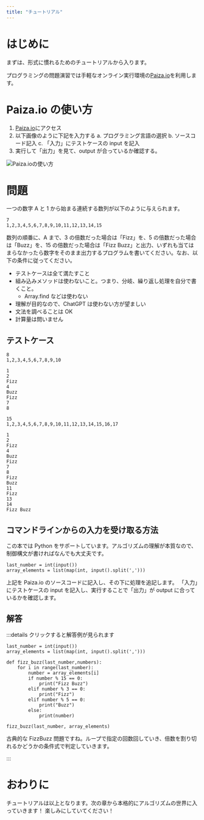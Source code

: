 ```yaml
---
title: "チュートリアル"
---
```


# はじめに

まずは、形式に慣れるためのチュートリアルから入ります。

プログラミングの問題演習では手軽なオンライン実行環境の[Paiza.io](https://paiza.io/ja/projects/new)を利用します。

# Paiza.io の使い方

1. [Paiza.io](https://paiza.io/ja/projects/new)にアクセス
2. 以下画像のように下記を入力する
   a. プログラミング言語の選択
   b. ソースコード記入
   c. 「入力」にテストケースの input を記入
3. 実行して「出力」を見て、output が合っているか確認する。

![Paiza.ioの使い方](https://storage.googleapis.com/zenn-user-upload/d2b59c27fc6d-20240219.png)

# 問題

一つの数字 A と 1 から始まる連続する数列が以下のように与えられます。

```sh:input
7
1,2,3,4,5,6,7,8,9,10,11,12,13,14,15
```

数列の順番に、A まで、3 の倍数だった場合は「Fizz」を、5 の倍数だった場合は「Buzz」を、15 の倍数だった場合は「Fizz Buzz」と出力、いずれも当てはまらなかったら数字をそのまま出力するプログラムを書いてください。なお、以下の条件に従ってください。

- テストケースは全て満たすこと
- 組み込みメソッドは使わないこと。つまり、分岐、繰り返し処理を自分で書くこと。
  - Array.find などは使わない
- 理解が目的なので、ChatGPT は使わない方が望ましい
- 文法を調べることは OK
- 計算量は問いません

## テストケース

```sh:input1
8
1,2,3,4,5,6,7,8,9,10
```

```sh:output1
1
2
Fizz
4
Buzz
Fizz
7
8
```

```sh:input2
15
1,2,3,4,5,6,7,8,9,10,11,12,13,14,15,16,17
```

```sh:output2
1
2
Fizz
4
Buzz
Fizz
7
8
Fizz
Buzz
11
Fizz
13
14
Fizz Buzz
```

## コマンドラインからの入力を受け取る方法

この本では Python をサポートしています。アルゴリズムの理解が本質なので、制御構文が書ければなんでも大丈夫です。

```py:python
last_number = int(input())
array_elements = list(map(int, input().split(',')))
```

上記を Paiza.io のソースコードに記入し、その下に処理を追記します。
「入力」にテストケースの input を記入し、実行することで「出力」が output に合っているかを確認します。

## 解答

:::details クリックすると解答例が見られます

```py:python
last_number = int(input())
array_elements = list(map(int, input().split(',')))

def fizz_buzz(last_number,numbers):
    for i in range(last_number):
        number = array_elements[i]
        if number % 15 == 0:
            print("Fizz Buzz")
        elif number % 3 == 0:
            print("Fizz")
        elif number % 5 == 0:
            print("Buzz")
        else:
            print(number)

fizz_buzz(last_number, array_elements)
```

古典的な FizzBuzz 問題ですね。ループで指定の回数回していき、倍数を割り切れるかどうかの条件式で判定していきます。

:::

# おわりに

チュートリアルは以上となります。次の章から本格的にアルゴリズムの世界に入っていきます！
楽しみにしていてください！
